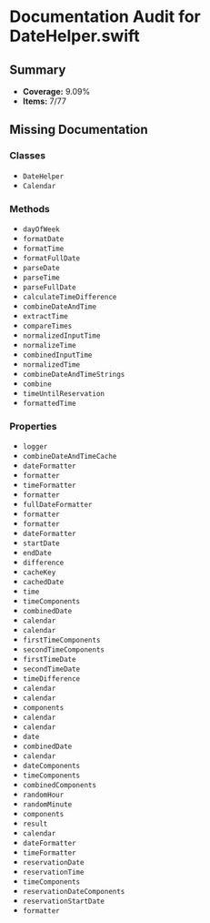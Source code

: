 # Documentation Audit for DateHelper.swift

## Summary

- **Coverage:** 9.09%
- **Items:** 7/77

## Missing Documentation

### Classes
- `DateHelper`
- `Calendar`

### Methods
- `dayOfWeek`
- `formatDate`
- `formatTime`
- `formatFullDate`
- `parseDate`
- `parseTime`
- `parseFullDate`
- `calculateTimeDifference`
- `combineDateAndTime`
- `extractTime`
- `compareTimes`
- `normalizedInputTime`
- `normalizeTime`
- `combinedInputTime`
- `normalizedTime`
- `combineDateAndTimeStrings`
- `combine`
- `timeUntilReservation`
- `formattedTime`

### Properties
- `logger`
- `combineDateAndTimeCache`
- `dateFormatter`
- `formatter`
- `timeFormatter`
- `formatter`
- `fullDateFormatter`
- `formatter`
- `formatter`
- `dateFormatter`
- `startDate`
- `endDate`
- `difference`
- `cacheKey`
- `cachedDate`
- `time`
- `timeComponents`
- `combinedDate`
- `calendar`
- `calendar`
- `firstTimeComponents`
- `secondTimeComponents`
- `firstTimeDate`
- `secondTimeDate`
- `timeDifference`
- `calendar`
- `calendar`
- `components`
- `calendar`
- `calendar`
- `date`
- `combinedDate`
- `calendar`
- `dateComponents`
- `timeComponents`
- `combinedComponents`
- `randomHour`
- `randomMinute`
- `components`
- `result`
- `calendar`
- `dateFormatter`
- `timeFormatter`
- `reservationDate`
- `reservationTime`
- `timeComponents`
- `reservationDateComponents`
- `reservationStartDate`
- `formatter`
